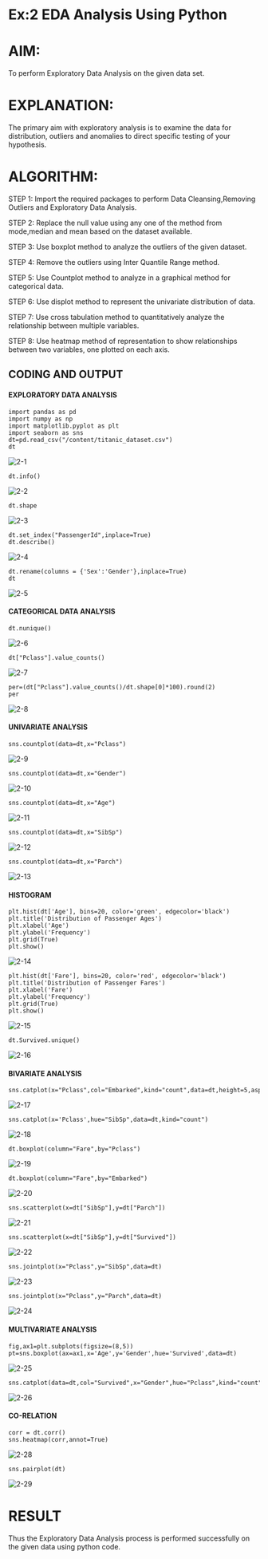 # Ex:2 EDA Analysis Using Python
# AIM:
To perform Exploratory Data Analysis on the given data set.
      
# EXPLANATION:
  The primary aim with exploratory analysis is to examine the data for distribution, outliers and anomalies to direct specific testing of your hypothesis.
  
# ALGORITHM:
STEP 1: Import the required packages to perform Data Cleansing,Removing Outliers and Exploratory Data Analysis.

STEP 2: Replace the null value using any one of the method from mode,median and mean based on the dataset available.

STEP 3: Use boxplot method to analyze the outliers of the given dataset.

STEP 4: Remove the outliers using Inter Quantile Range method.

STEP 5: Use Countplot method to analyze in a graphical method for categorical data.

STEP 6: Use displot method to represent the univariate distribution of data.

STEP 7: Use cross tabulation method to quantitatively analyze the relationship between multiple variables.

STEP 8: Use heatmap method of representation to show relationships between two variables, one plotted on each axis.

## CODING AND OUTPUT
#### EXPLORATORY DATA ANALYSIS
```
import pandas as pd
import numpy as np
import matplotlib.pyplot as plt
import seaborn as sns
dt=pd.read_csv("/content/titanic_dataset.csv")
dt
```
![2-1](https://github.com/Divya110205/EXNO2DS/assets/119404855/8e8b0dbb-c93f-46e5-aa11-d16ba5c0fe76)

```
dt.info()
```
![2-2](https://github.com/Divya110205/EXNO2DS/assets/119404855/3d775523-53ab-46f8-a3d6-3f994bed9405)

```
dt.shape
```
![2-3](https://github.com/Divya110205/EXNO2DS/assets/119404855/a0e9a787-5423-4e8e-9cc5-ecf821d45f12)

```
dt.set_index("PassengerId",inplace=True)
dt.describe()
```
![2-4](https://github.com/Divya110205/EXNO2DS/assets/119404855/911f7e2b-c34e-460f-837b-2da5a5ba3278)

```
dt.rename(columns = {'Sex':'Gender'},inplace=True)
dt
```
![2-5](https://github.com/Divya110205/EXNO2DS/assets/119404855/3467b274-bf02-43a6-a098-916b09ddd2c0)

#### CATEGORICAL DATA ANALYSIS
```
dt.nunique()
```
![2-6](https://github.com/Divya110205/EXNO2DS/assets/119404855/4d341f16-03b4-4f27-a207-b066e921245b)

```
dt["Pclass"].value_counts()
```
![2-7](https://github.com/Divya110205/EXNO2DS/assets/119404855/67f260b1-0dc7-4d86-996c-c82b460f429f)

```
per=(dt["Pclass"].value_counts()/dt.shape[0]*100).round(2)
per
```
![2-8](https://github.com/Divya110205/EXNO2DS/assets/119404855/81258368-33d2-48af-98d7-ac11e6686126)

#### UNIVARIATE ANALYSIS
```
sns.countplot(data=dt,x="Pclass")
```
![2-9](https://github.com/Divya110205/EXNO2DS/assets/119404855/ec9feda4-b9df-440f-b1c7-a14049098b57)

```
sns.countplot(data=dt,x="Gender")
```
![2-10](https://github.com/Divya110205/EXNO2DS/assets/119404855/a2ec38ab-2d82-433e-a49d-4cb2c99e178e)

```
sns.countplot(data=dt,x="Age")
```
![2-11](https://github.com/Divya110205/EXNO2DS/assets/119404855/fb4088e2-a9fc-4e02-814d-02b2a5835a6e)

```
sns.countplot(data=dt,x="SibSp")
```
![2-12](https://github.com/Divya110205/EXNO2DS/assets/119404855/1e0243fd-597d-4c45-a05a-c0d8aa1502cd)

```
sns.countplot(data=dt,x="Parch")
```
![2-13](https://github.com/Divya110205/EXNO2DS/assets/119404855/d3b47e89-bb3e-491e-b0d8-ae00b0979451)

#### HISTOGRAM
```
plt.hist(dt['Age'], bins=20, color='green', edgecolor='black')
plt.title('Distribution of Passenger Ages')
plt.xlabel('Age')
plt.ylabel('Frequency')
plt.grid(True)
plt.show()
```
![2-14](https://github.com/Divya110205/EXNO2DS/assets/119404855/ba246585-a720-4fab-873b-73567ea5ef7c)

```
plt.hist(dt['Fare'], bins=20, color='red', edgecolor='black')
plt.title('Distribution of Passenger Fares')
plt.xlabel('Fare')
plt.ylabel('Frequency')
plt.grid(True)
plt.show()
```
![2-15](https://github.com/Divya110205/EXNO2DS/assets/119404855/6130d22a-2b46-4af1-8883-cd342951060f)

```
dt.Survived.unique()
```
![2-16](https://github.com/Divya110205/EXNO2DS/assets/119404855/6d933d12-e631-4212-9bdc-a83a8eb3f5a5)

#### BIVARIATE ANALYSIS
```
sns.catplot(x="Pclass",col="Embarked",kind="count",data=dt,height=5,aspect=.7)
```
![2-17](https://github.com/Divya110205/EXNO2DS/assets/119404855/e73face2-2542-47f3-afa8-fab3daf9e5ea)

```
sns.catplot(x='Pclass',hue="SibSp",data=dt,kind="count")
```
![2-18](https://github.com/Divya110205/EXNO2DS/assets/119404855/7f0364f3-15df-4af8-b011-744fa43f2e2e)

```
dt.boxplot(column="Fare",by="Pclass")
```
![2-19](https://github.com/Divya110205/EXNO2DS/assets/119404855/e5a06acd-2cdd-45df-b0d9-b428f7f97062)

```
dt.boxplot(column="Fare",by="Embarked")
```
![2-20](https://github.com/Divya110205/EXNO2DS/assets/119404855/7de02ea4-e263-4b52-b8cd-ba3e55e0a872)

```
sns.scatterplot(x=dt["SibSp"],y=dt["Parch"])
```
![2-21](https://github.com/Divya110205/EXNO2DS/assets/119404855/6b1a2a14-1239-480a-a125-f10225126718)

```
sns.scatterplot(x=dt["SibSp"],y=dt["Survived"])
```
![2-22](https://github.com/Divya110205/EXNO2DS/assets/119404855/d5a33481-773d-4c45-bfd0-072b608d5447)

```
sns.jointplot(x="Pclass",y="SibSp",data=dt)
```
![2-23](https://github.com/Divya110205/EXNO2DS/assets/119404855/ad905dcd-7dff-4012-9e9e-82dcda91476e)

```
sns.jointplot(x="Pclass",y="Parch",data=dt)
```
![2-24](https://github.com/Divya110205/EXNO2DS/assets/119404855/d7317586-48a1-42fe-8a76-6d77d408b099)

#### MULTIVARIATE ANALYSIS
```
fig,ax1=plt.subplots(figsize=(8,5))
pt=sns.boxplot(ax=ax1,x='Age',y='Gender',hue='Survived',data=dt)
```
![2-25](https://github.com/Divya110205/EXNO2DS/assets/119404855/48cbfb0e-ef2d-4b9d-941b-16a427b15f06)

```
sns.catplot(data=dt,col="Survived",x="Gender",hue="Pclass",kind="count")
```
![2-26](https://github.com/Divya110205/EXNO2DS/assets/119404855/90f8a6ea-0c82-4e31-a55b-4029d819f3f5)

#### CO-RELATION
```
corr = dt.corr()
sns.heatmap(corr,annot=True)
```
![2-28](https://github.com/Divya110205/EXNO2DS/assets/119404855/753556ae-60ef-447c-a059-d4afd4a8b67e)

```
sns.pairplot(dt)
```
![2-29](https://github.com/Divya110205/EXNO2DS/assets/119404855/ea677bb9-9f7e-4baf-9705-d78ad02385ce)

# RESULT
Thus the Exploratory Data Analysis process is performed successfully on the given data using python code.
